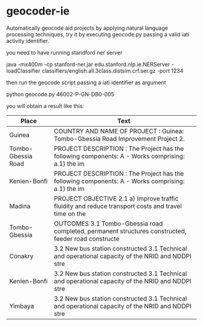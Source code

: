 # geocoder-ie
Automatically  geocode aid projects by applying natural language processing techniques, try it by executing geocode.py passing a valid iati activity identifier.


you need to have running standford ner server

java -mx400m -cp stanford-ner.jar edu.stanford.nlp.ie.NERServer -loadClassifier classifiers/english.all.3class.distsim.crf.ser.gz -port 1234

then run the geocode script passing a iati identifier as argument



python geocode.py  46002-P-GN-DB0-005


you will obtain a result like this:



 Place | Text |
| ------ | ------ |
|Guinea |                  COUNTRY AND NAME OF PROJECT : Guinea: Tombo-Gbessia Road Improvement       Project  2.|
|Tombo-Gbessia Road |      PROJECT DESCRIPTION  : The Project has the following components:  A - Works comprising:  a.1) the im |
|Kenien-Bonfi       |     PROJECT DESCRIPTION  : The Project has the following components:  A - Works comprising:  a.1) the im |
|Madina             |     PROJECT OBJECTIVE  2.1 a) Improve traffic fluidity and reduce transport costs and travel time on the |
|Tombo-Gbessia      |     OUTCOMES  3.1 Tombo-Gbessia road completed, permanent structures constructed, feeder road constructe |
|Conakry            |     3.2 New bus station constructed    3.1 Technical and operational capacity of the NRID and NDDPI stre |
|Kenien-Bonfi       |     3.2 New bus station constructed    3.1 Technical and operational capacity of the NRID and NDDPI stre |
|Yimbaya            |     3.2 New bus station constructed    3.1 Technical and operational capacity of the NRID and NDDPI stre |
